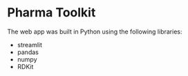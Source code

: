 # Pharma Toolkit

The web app was built in Python using the following libraries:
* streamlit
* pandas
* numpy
* RDKit